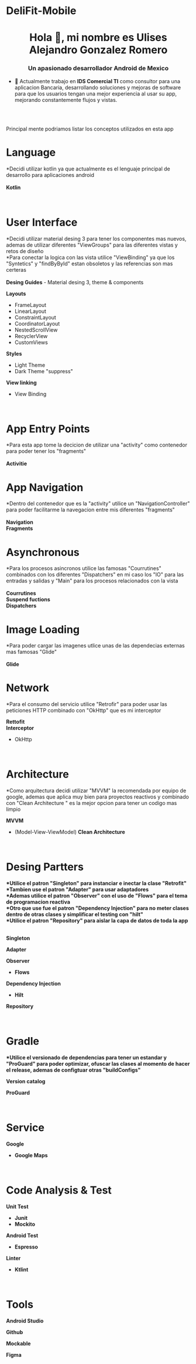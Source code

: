 # DeliFit-Mobile

<h1 align="center">Hola 👋, mi nombre es Ulises Alejandro Gonzalez Romero</h1>
<h3 align="center">Un apasionado desarrollador Android de Mexico</h3>

- 🔭 Actualmente trabajo en **IDS Comercial TI** como consultor para una aplicacion Bancaria, desarrollando soluciones y mejoras de software para que los usuarios tengan una mejor experiencia al usar su app, mejorando constantemente flujos y vistas.

<br/><br/>

Principal mente podriamos listar los conceptos utilizados en esta app

<h1>Language</h1>

*Decidi utilizar kotlin ya que actualmente es el lenguaje principal de desarrollo para aplicaciones android
<br/><br/>
<b>Kotlin</b>

<br/>

<h1>User Interface</h1>
*Decidi utilizar material desing 3 para tener los componentes mas nuevos, ademas de utilizar diferentes "ViewGroups" para las diferentes vistas y retos de diseño
<br/>
*Para conectar la logica con las vista utilice "ViewBinding" ya que los "Syntetics" y "findByById" estan obsoletos y las referencias son mas certeras
<br/><br/>
<b>Desing Guides</b>
- Material desing 3, theme & components

<b>Layouts</b>
- FrameLayout
- LinearLayout
- ConstraintLayout
- CoordinatorLayout
- NestedScrollView
- RecyclerView
- CustomViews

<b>Styles</b>
- Light Theme
- Dark Theme "suppress"

<b>View linking</b>
- View Binding

<br/>

<h1>App Entry Points</h1>
*Para esta app tome la decicion de utilizar una "activity" como contenedor para poder tener los "fragments"
<br/><br/>
<b>Activitie</b>

<br/>

<h1>App Navigation</h1>
*Dentro del contenedor que es la "activity" utilice un "NavigationController" para poder facilitarme la navegacion entre mis diferentes "fragments"
<br/><br/>
<b>Navigation</b>
<br/>
<b>Fragments</b>

<br/>

<h1>Asynchronous</h1>
*Para los procesos asincronos utilice las famosas "Courrutines" combinados con los diferentes "Dispatchers" en mi caso los "IO" para las entradas y salidas y "Main" para los procesos relacionados con la vista
<br/><br/>
<b>Courrutines</b>
<br/>
<b>Suspend fuctions</b>
<br/>
<b>Dispatchers</b>

<br/>

<h1>Image Loading</h1>
*Para poder cargar las imagenes utlice unas de las dependecias externas mas famosas "Glide"
<br/><br/>
<b>Glide</b>

<br/>

<h1>Network</h1>
*Para el consumo del servicio utilice "Retrofir" para poder usar las peticiones HTTP combinado con "OkHttp" que es mi interceptor

<b>Rettofit</b>
<br/>
<b>Interceptor</b>
- OkHttp

<br/>

<h1>Architecture</h1>
*Como arquitectura decidi utilizar "MVVM" la recomendada por equipo de google, ademas que aplica muy bien para proyectos reactivos y combinado con "Clean Architecture " es la mejor opcion para tener un codigo mas limpio

<b>MVVM</b>
- (Model-View-ViewModel)
<b>Clean Architecture<b>

<br/>

<h1>Desing Partters</h1>
*Utilice el patron "Singleton" para instanciar e inectar la clase "Retrofit"
<br/>
*Tambien use el patron "Adapter" para usar adaptadores
<br/>
*Ademas utilice el patron "Observer" con el uso de "Flows" para el tema de programacion reactiva
<br/>
*Otro que use fue el patron "Dependency Injection" para no meter clases dentro de otras clases y simplificar el testing con "hilt" 
<br/>
*Utilice el patron "Repository" para aislar la capa de datos de toda la app
<br/><br/>

<b>Singleton</b>

<b>Adapter</b>

<b>Observer</b>
- Flows

<b>Dependency Injection</b>
- Hilt

<b>Repository</b>

<br/>

<h1>Gradle</h1>
*Utilice el versionado de dependencias para tener un estandar y "ProGuard" para poder optimizar, ofuscar las clases al momento de hacer el release, ademas de configtuar otras "buildConfigs"

<b>Version catalog</b>

<b>ProGuard</b>

<br/>

<h1>Service</h1>

<b>Google</b>
- Google Maps

<br/>

<h1>Code Analysis & Test</h1>

<b>Unit Test</b>
- Junit
- Mockito

<b>Android Test</b>
- Espresso

<b>Linter</b>
- Ktlint

<br/>

<h1>Tools</h1>

<b>Android Studio</b>

<b>Github</b>

<b>Mockable</b>

<b>Figma</b>
